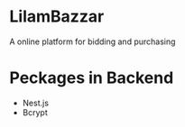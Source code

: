 # LilamBazzar
A online platform for bidding and purchasing

# Peckages in Backend
- Nest.js
- Bcrypt
